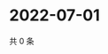 # 2022-07-01

共 0 条

<!-- BEGIN WEIBO -->
<!-- 最后更新时间 Fri Jul 01 2022 13:31:55 GMT+0800 (China Standard Time) -->

<!-- END WEIBO -->
